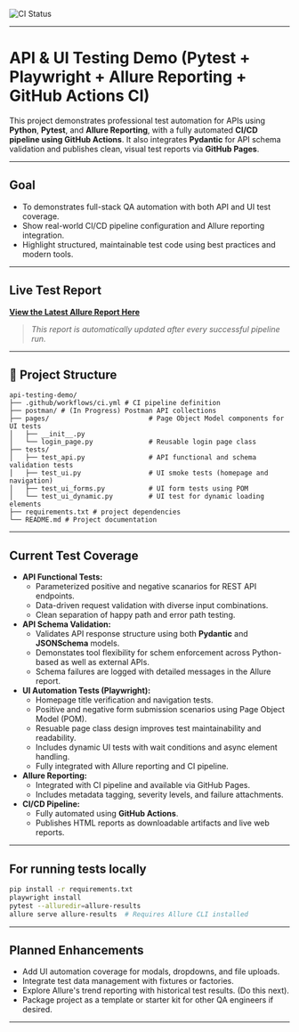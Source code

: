 ![CI Status](https://github.com/Trclark0553/api_testing_demo/actions/workflows/ci.yaml/badge.svg)

---

# API & UI Testing Demo (Pytest + Playwright + Allure Reporting + GitHub Actions CI)

This project demonstrates professional test automation for APIs using **Python**, **Pytest**, and **Allure Reporting**, with a fully automated **CI/CD pipeline using GitHub Actions**. It also integrates **Pydantic** for API schema validation and publishes clean, visual test reports via **GitHub Pages**.

---

## Goal

- To demonstrates full-stack QA automation with both API and UI test coverage.
- Show real-world CI/CD pipeline configuration and Allure reporting integration.
- Highlight structured, maintainable test code using best practices and modern tools.

---

## Live Test Report

[**View the Latest Allure Report Here**](https://trclark0553.github.io/api_testing_demo/)

> _This report is automatically updated after every successful pipeline run._

---

## 📂 Project Structure

```
api-testing-demo/
├── .github/workflows/ci.yml # CI pipeline definition
├── postman/ # (In Progress) Postman API collections
├── pages/                         # Page Object Model components for UI tests
│   ├── __init__.py
│   └── login_page.py              # Reusable login page class
├── tests/
│   ├── test_api.py                # API functional and schema validation tests
│   ├── test_ui.py                 # UI smoke tests (homepage and navigation)
│   ├── test_ui_forms.py           # UI form tests using POM
│   └── test_ui_dynamic.py         # UI test for dynamic loading elements
├── requirements.txt # project dependencies
└── README.md # Project documentation
```

---

## Current Test Coverage

- **API Functional Tests:**
  - Parameterized positive and negative scanarios for REST API endpoints.
  - Data-driven request validation with diverse input combinations.
  - Clean separation of happy path and error path testing.
- **API Schema Validation:**
  - Validates API response structure using both **Pydantic** and **JSONSchema** models.
  - Demonstates tool flexibility for schem enforcement across Python-based as well as external APIs.
  - Schema failures are logged with detailed messages in the Allure report.
- **UI Automation Tests (Playwright):**
  - Homepage title verification and navigation tests.
  - Positive and negative form submission scenarios using Page Object Model (POM).
  - Resuable page class design improves test maintainability and readability.
  - Includes dynamic UI tests with wait conditions and async element handling.
  - Fully integrated with Allure reporting and CI pipeline.
- **Allure Reporting:**
  - Integrated with CI pipeline and available via GitHub Pages.
  - Includes metadata tagging, severity levels, and failure attachments.
- **CI/CD Pipeline:**
  - Fully automated using **GitHub Actions**.
  - Publishes HTML reports as downloadable artifacts and live web reports.
  
---

## For running tests locally

```bash
pip install -r requirements.txt
playwright install
pytest --alluredir=allure-results
allure serve allure-results  # Requires Allure CLI installed
```

---

## Planned Enhancements

- Add UI automation coverage for modals, dropdowns, and file uploads.
- Integrate test data management with fixtures or factories.
- Explore Allure's trend reporting with historical test results. (Do this next).
- Package project as a template or starter kit for other QA engineers if desired.

---
